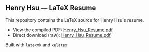 ## Henry Hsu — LaTeX Resume

This repository contains the LaTeX source for Henry Hsu's resume.

- View the compiled PDF: [Henry_Hsu_Resume.pdf](https://github.com/yarikama/resume_latex/blob/main/Henry_Hsu_Resume.pdf)
- Direct download (raw): [Henry_Hsu_Resume.pdf](https://raw.githubusercontent.com/yarikama/resume_latex/main/Henry_Hsu_Resume.pdf)

Built with `latexmk` and `xelatex`.